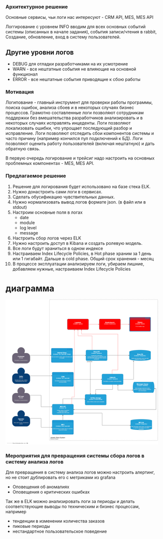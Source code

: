 ### Архитектурное решение
Основные сервисы, чьи логи нас интересуют - CRM API, MES, MES API

Логгирование с уровнем INFO вводим для всех основных событий системы (описанных в начале задания), события записи/чтения в rabbit,
Создание, обновление, вход в систему пользователей.

## Другие уровни логов
* DEBUG для отладки разработчиками на их усмотрение
* WARN - все нештатные события не влияющие на основной функционал
* ERROR - все нештатные события приводящие к сбою работы

### Мотивация

Логипование - главный инструмент для проверки работы программы, поиска ошибок, анализа сбоев и в некоторых случаях бизнес процессов.
Грамотно составленные логи позволяют сотрудникам поддержки без вмешательства разработчиков анализировать и в некоторых случаях исправлять инцеденты.
Логи позволяют локализовать ошибки, что упрощает последующий разбор и исправление.
Логи позволяют отследить сбои компонентов системы и часто причину (например кончился пул подключений к БД).
Логи позволяют оценить работу пользователей (включая нештатную) и дать обратную связь.



В первую очередь логирование и трейсиг надо настроить на основных проблемных компонентах - MES, MES API.

### Предлагаемое решение

1) Решение для логирования будет использовано на базе стека ELK.
2) Нужно донастроить сами логи в сервисах.
3) Сделать обусификацию чувствительных данных.
4) Нужно нормализовать вывод логов формате json. (в файл или в stdout)
5) Настроим основные поля в логах
   * date
   * module
   * log level
   * message
6) Настроить сбор логов через ELK
7) Нужно настроить доступ в Kibana и создать ролевую модель.
8) Все логи будут храниться в одном индексе
9) Настраиваем Index Lifecycle Policies, в Hot phase храним за 1 день или 1 гигабайт. Дальше в cold phase. Общий срок хранения - месяц
10) В процессе эксплуатации анализируем логи, убираем лишние, добавляем нужные, настраиваем Index Lifecycle Policies
# диаграмма

![alt text](model.png)

### Мероприятия для превращения системы сбора логов в систему анализа логов

Для превращения в систему анализа логов можно настроить алертинг, но не стоит дублировать его с метриками из grafana

* Оповещения об аномалиях
* Оповещения о критических ошибках

Так же в ELK можно анализировать логи за периоды и делать соответствующие выводы по техническим и бизнес процессам, например
* тенденции в изменении количества заказов
* пиковые периоды
* нестандартное пользовательское поведение